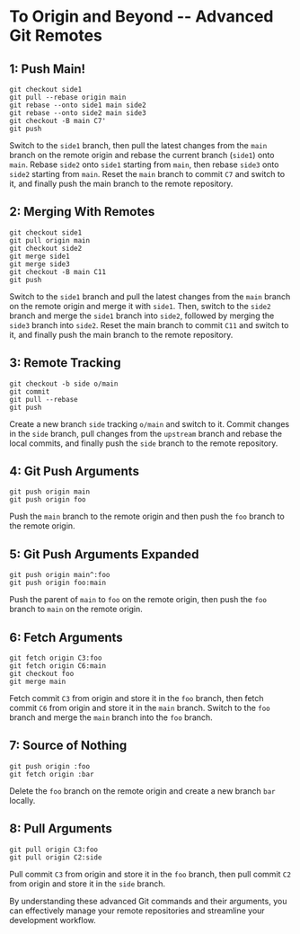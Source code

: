 # To Origin and Beyond -- Advanced Git Remotes

## 1: Push Main!

```
git checkout side1
git pull --rebase origin main
git rebase --onto side1 main side2
git rebase --onto side2 main side3
git checkout -B main C7'
git push
```

Switch to the `side1` branch, then pull the latest changes from the `main` branch on the remote origin and rebase the current branch (`side1`) onto `main`. Rebase `side2` onto `side1` starting from `main`, then rebase `side3` onto `side2` starting from `main`. Reset the `main` branch to commit `C7` and switch to it, and finally push the main branch to the remote repository.

## 2: Merging With Remotes

```
git checkout side1
git pull origin main
git checkout side2
git merge side1
git merge side3
git checkout -B main C11
git push
```

Switch to the `side1` branch and pull the latest changes from the `main` branch on the remote origin and merge it with `side1`. Then, switch to the `side2` branch and merge the `side1` branch into `side2`, followed by merging the `side3` branch into `side2`. Reset the main branch to commit `C11` and switch to it, and finally push the main branch to the remote repository.

## 3: Remote Tracking

```
git checkout -b side o/main
git commit
git pull --rebase
git push
```

Create a new branch `side` tracking `o/main` and switch to it. Commit changes in the `side` branch, pull changes from the `upstream` branch and rebase the local commits, and finally push the `side` branch to the remote repository.

## 4: Git Push Arguments

```
git push origin main
git push origin foo
```

Push the `main` branch to the remote origin and then push the `foo` branch to the remote origin.

## 5: Git Push Arguments Expanded

```
git push origin main^:foo
git push origin foo:main
```

Push the parent of `main` to `foo` on the remote origin, then push the `foo` branch to `main` on the remote origin.

## 6: Fetch Arguments

```
git fetch origin C3:foo
git fetch origin C6:main
git checkout foo
git merge main
```

Fetch commit `C3` from origin and store it in the `foo` branch, then fetch commit `C6` from origin and store it in the `main` branch. Switch to the `foo` branch and merge the `main` branch into the `foo` branch.

## 7: Source of Nothing

```
git push origin :foo
git fetch origin :bar
```

Delete the `foo` branch on the remote origin and create a new branch `bar` locally.

## 8: Pull Arguments

```
git pull origin C3:foo
git pull origin C2:side
```

Pull commit `C3` from origin and store it in the `foo` branch, then pull commit `C2` from origin and store it in the `side` branch.

By understanding these advanced Git commands and their arguments, you can effectively manage your remote repositories and streamline your development workflow.
